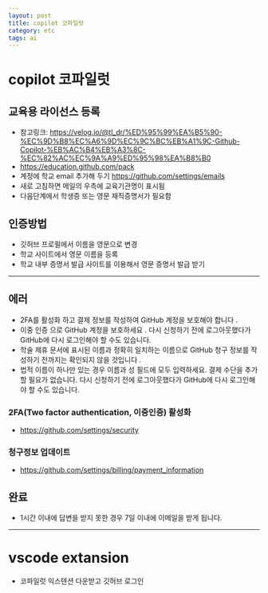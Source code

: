 ```yaml
---
layout: post
title: copilot 코파일럿
category: etc
tags: ai
---
```


# copilot 코파일럿


## 교육용 라이선스 등록
* 참고링크: <https://velog.io/@tl_dr/%ED%95%99%EA%B5%90-%EC%9D%B8%EC%A6%9D%EC%9C%BC%EB%A1%9C-Github-Copilot-%EB%AC%B4%EB%A3%8C-%EC%82%AC%EC%9A%A9%ED%95%98%EA%B8%B0>
* <https://education.github.com/pack>
* 계정에 학교 email 추가해 두기 <https://github.com/settings/emails>
* 새로 고침하면 메일의 우측에 교육기관명이 표시됨
* 다음단계에서 학생증 또는 영문 재직증명서가 필요함
  
## 인증방법
* 깃허브 프로필에서 이름을 영문으로 변경
* 학교 사이트에서 영문 이름을 등록
* 학교 내부 증명서 발급 사이트를 이용해서 영문 증명서 발급 받기

---

## 에러
* 2FA를 활성화 하고 결제 정보를 작성하여 GitHub 계정을 보호해야 합니다 .
* 이중 인증 으로 GitHub 계정을 보호하세요 . 다시 신청하기 전에 로그아웃했다가 GitHub에 다시 로그인해야 할 수도 있습니다.
* 학술 제휴 문서에 표시된 이름과 정확히 일치하는 이름으로 GitHub 청구 정보를 작성하기 전까지는 확인되지 않을 것입니다 . 
* 법적 이름이 하나만 있는 경우 이름과 성 필드에 모두 입력하세요. 결제 수단을 추가할 필요가 없습니다. 다시 신청하기 전에 로그아웃했다가 GitHub에 다시 로그인해야 할 수도 있습니다.
### 2FA(Two factor authentication, 이중인증) 활성화
* <https://github.com/settings/security>
### 청구정보 업데이트
* <https://github.com/settings/billing/payment_information>
## 완료
* 1시간 이내에 답변을 받지 못한 경우 7일 이내에 이메일을 받게 됩니다.

---

# vscode extansion
* 코파일럿 익스텐션 다운받고 깃허브 로그인